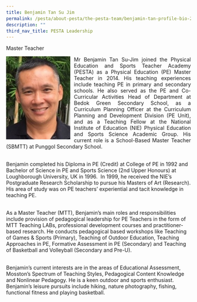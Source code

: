 ```yaml
---
title: Benjamin Tan Su Jim
permalink: /pesta/about-pesta/the-pesta-team/benjamin-tan-profile-bio-2019/
description: ""
third_nav_title: PESTA Leadership
---
```

Master Teacher

<p style="float:left; margin: 0 10px 0px 0">
<img src="/images/benjamin-tan-su-jime0ed98aa860f493ab19ad4e87f3f1d12.jpeg" alt="Benjamin Tan Su Jim" style="width:175px" /></p>
<p style="text-align:justify">
Mr Benjamin Tan Su-Jim joined the Physical Education and Sports Teacher Academy (PESTA) as a Physical Education (PE) Master Teacher in 2014. His teaching experiences include teaching PE in primary and secondary schools. He also served as the PE and Co-Curricular Activities Head of Department at Bedok Green Secondary School, as a Curriculum Planning Officer at the Curriculum Planning and Development Division (PE Unit), and as a Teaching Fellow at the National Institute of Education (NIE) Physical Education and Sports Science Academic Group. His current role is a School-Based Master Teacher (SBMTT) at Punggol Secondary School.<br><br>

Benjamin completed his Diploma in PE (Credit) at College of PE in 1992 and Bachelor of Science in PE and Sports Science (2nd Upper Honours) at Loughborough University, UK in 1996.  In 1999, he received the NIE’s Postgraduate Research Scholarship to pursue his Masters of Art (Research). His area of study was on PE teachers’ experiential and tacit knowledge in teaching PE.<br><br>  

As a Master Teacher (MTT), Benjamin’s main roles and responsibilities include provision of pedagogical leadership for PE Teachers in the form of MTT Teaching LABs, professional development courses and practitioner-based research. He conducts pedagogical based workshops like Teaching of Games & Sports (Primary), Teaching of Outdoor Education, Teaching Approaches in PE, Formative Assessment in PE (Secondary) and Teaching of Basketball and Volleyball (Secondary and Pre-U).  <br><br>

Benjamin’s current interests are in the areas of Educational Assessment, Mosston’s Spectrum of Teaching Styles, Pedagogical Content Knowledge and Nonlinear Pedagogy. He is a keen outdoor and sports enthusiast. Benjamin’s leisure pursuits include hiking, nature photography, fishing, functional fitness and playing basketball.</p>
